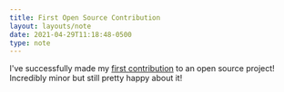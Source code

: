 ```yaml
---
title: First Open Source Contribution
layout: layouts/note
date: 2021-04-29T11:18:48-0500
type: note
---
```

I've successfully made my [first contribution](https://github.com/netlify/netlify-cms/pull/5313) to an open source project! Incredibly minor but still pretty happy about it!